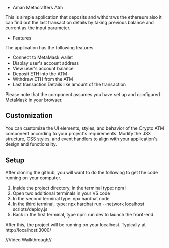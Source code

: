 * Aman Metacrafters Atm

This is simple application that deposits and withdraws the ethereum also it can find out the last transaction details by taking previous balance and current as the input parameter.

* Features 

The application has the following features

* Connect to MetaMask wallet
* Display user's account address
* View user's account balance
* Deposit ETH into the ATM
* Withdraw ETH from the ATM
* Last transaction Details like amount of the transaction

Please note that the component assumes you have set up and configured MetaMask in your browser.

## Customization

You can customize the UI elements, styles, and behavior of the Crypto ATM component according to your project's requirements. Modify the JSX structure, CSS styles, and event handlers to align with your application's design and functionality.



## Setup

After cloning the github, you will want to do the following to get the code running on your computer.

1. Inside the project directory, in the terminal type: npm i
2. Open two additional terminals in your VS code
3. In the second terminal type: npx hardhat node
4. In the third terminal, type: npx hardhat run --network localhost scripts/deploy.js
5. Back in the first terminal, type npm run dev to launch the front-end.

After this, the project will be running on your localhost. 
Typically at http://localhost:3000/

//Video Walkthrough//



